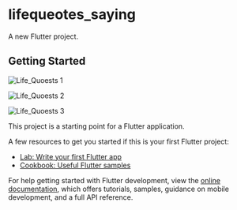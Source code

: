 # lifequeotes_saying

A new Flutter project.

## Getting Started



![Life_Quoests 1](https://user-images.githubusercontent.com/111697696/199760597-c394e755-1a7f-4353-8dd8-4ef7c14bf2a3.PNG)





![Life_Quoests 2](https://user-images.githubusercontent.com/111697696/199760656-9c8e3a35-bfb5-41ad-b3ae-ed5fa5871ca4.PNG)




![Life_Quoests 3](https://user-images.githubusercontent.com/111697696/199760692-80406b37-cfc7-4ca1-9071-3662a95a7044.PNG)





This project is a starting point for a Flutter application.

A few resources to get you started if this is your first Flutter project:

- [Lab: Write your first Flutter app](https://docs.flutter.dev/get-started/codelab)
- [Cookbook: Useful Flutter samples](https://docs.flutter.dev/cookbook)

For help getting started with Flutter development, view the
[online documentation](https://docs.flutter.dev/), which offers tutorials,
samples, guidance on mobile development, and a full API reference.
